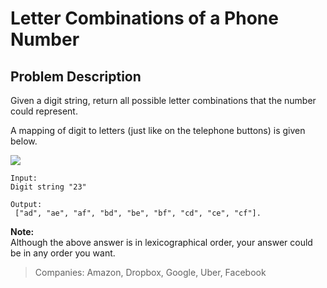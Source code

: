 # Letter Combinations of a Phone Number

## Problem Description

Given a digit string, return all possible letter combinations that the number could represent.

A mapping of digit to letters \(just like on the telephone buttons\) is given below.

 ![](http://upload.wikimedia.org/wikipedia/commons/thumb/7/73/Telephone-keypad2.svg/200px-Telephone-keypad2.svg.png)

```
Input:
Digit string "23"

Output:
 ["ad", "ae", "af", "bd", "be", "bf", "cd", "ce", "cf"].
```

**Note:**  
Although the above answer is in lexicographical order, your answer could be in any order you want.

> Companies: Amazon, Dropbox, Google, Uber, Facebook



